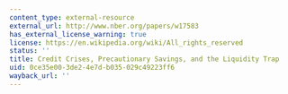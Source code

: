 ```yaml
---
content_type: external-resource
external_url: http://www.nber.org/papers/w17583
has_external_license_warning: true
license: https://en.wikipedia.org/wiki/All_rights_reserved
status: ''
title: Credit Crises, Precautionary Savings, and the Liquidity Trap
uid: 0ce35e00-3de2-4e7d-b035-029c49223ff6
wayback_url: ''
---
```

